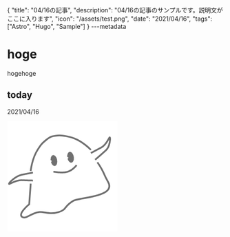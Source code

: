 {
  "title": "04/16の記事",
  "description": "04/16の記事のサンプルです。説明文がここに入ります",
  "icon": "/assets/test.png",
  "date": "2021/04/16",
  "tags": ["Astro", "Hugo", "Sample"]
}
---metadata

# hoge
hogehoge

## today
2021/04/16

![img](/assets/test.png)